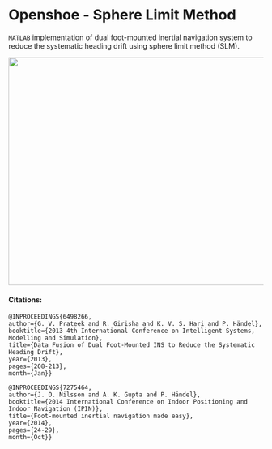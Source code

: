 # Openshoe - Sphere Limit Method
```MATLAB``` implementation of dual foot-mounted inertial navigation system to reduce the systematic heading drift using sphere limit method (SLM).

<p align="center"><img src="https://github.com/prateekgv/openshoe-sphere_limit/blob/master/animation/cm_slm_uc_smaller_size.gif" width="600" height="450" /></p>

#### Citations:
```
@INPROCEEDINGS{6498266,
author={G. V. Prateek and R. Girisha and K. V. S. Hari and P. Händel},
booktitle={2013 4th International Conference on Intelligent Systems, Modelling and Simulation},
title={Data Fusion of Dual Foot-Mounted INS to Reduce the Systematic Heading Drift},
year={2013},
pages={208-213},
month={Jan}}

@INPROCEEDINGS{7275464,
author={J. O. Nilsson and A. K. Gupta and P. Händel},
booktitle={2014 International Conference on Indoor Positioning and Indoor Navigation (IPIN)},
title={Foot-mounted inertial navigation made easy},
year={2014},
pages={24-29},
month={Oct}}
```
